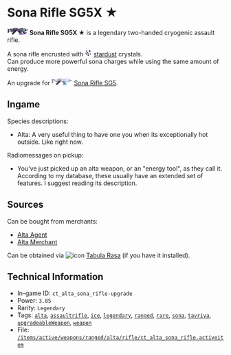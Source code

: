 # Sona Rifle SG5X ★

<img src="https://raw.githubusercontent.com/Ceterai/Enternia/main/items/active/weapons/ranged/alta/rifle/ct_alta_sona_rifle_2.png" alt="Sona Rifle SG5X ★ icon" loading="lazy" width="auto" height="16px"/> **Sona Rifle SG5X ★** is a legendary two-handed cryogenic assault rifle.

A sona rifle encrusted with <img src="https://raw.githubusercontent.com/Ceterai/Enternia/main/items/generic/crafting/ct_stardust.png" alt="Stardust icon" loading="lazy" width="auto" height="16px"/> [stardust](https://ceterai.github.io/MyEnternia/Wiki/Stardust) crystals.  
Can produce more powerful sona charges while using the same amount of energy.

An upgrade for <img src="https://raw.githubusercontent.com/Ceterai/Enternia/main/items/active/weapons/ranged/alta/rifle/ct_alta_sona_rifle.png" alt="Sona Rifle SG5 icon" loading="lazy" width="auto" height="16px"/> [Sona Rifle SG5](https://ceterai.github.io/MyEnternia/Wiki/SonaRifleSG5).

## Ingame

Species descriptions:

- Alta: A very useful thing to have one you when its exceptionally hot outside. Like right now.

Radiomessages on pickup:

- You've just picked up an alta weapon, or an "energy tool", as they call it. According to my database, these usually have an extended set of features. I suggest reading its description.

## Sources

Can be bought from merchants:

- [Alta Agent](https://ceterai.github.io/MyEnternia/Wiki/AltaAgent)
- [Alta Merchant](https://ceterai.github.io/MyEnternia/Wiki/AltaMerchant)

Can be obtained via <img src="https://steamuserimages-a.akamaihd.net/ugc/263843960696222713/3EC9A7C005541F7D577EBCB8C5736B4EFC9973D6/" alt="icon" width="8" height="12"/> [Tabula Rasa](https://community.playstarbound.com/resources/the-tabula-rasa.3222/) (if you have it installed).

## Technical Information

- In-game ID: `ct_alta_sona_rifle-upgrade`
- Power: `3.85`
- Rarity: `Legendary`
- Tags: [`alta`](https://ceterai.github.io/MyEnternia/Wiki/Tags/Alta), [`assaultrifle`](https://ceterai.github.io/MyEnternia/Wiki/Tags/Assaultrifle), [`ice`](https://ceterai.github.io/MyEnternia/Wiki/Tags/Ice), [`legendary`](https://ceterai.github.io/MyEnternia/Wiki/Tags/Legendary), [`ranged`](https://ceterai.github.io/MyEnternia/Wiki/Tags/Ranged), [`rare`](https://ceterai.github.io/MyEnternia/Wiki/Tags/Rare), [`sona`](https://ceterai.github.io/MyEnternia/Wiki/Tags/Sona), [`tavriya`](https://ceterai.github.io/MyEnternia/Wiki/Tags/Tavriya), [`upgradeableWeapon`](https://ceterai.github.io/MyEnternia/Wiki/Tags/UpgradeableWeapon), [`weapon`](https://ceterai.github.io/MyEnternia/Wiki/Tags/Weapon)
- File: [`/items/active/weapons/ranged/alta/rifle/ct_alta_sona_rifle.activeitem`](https://github.com/Ceterai/Enternia/blob/main/items/active/weapons/ranged/alta/rifle/ct_alta_sona_rifle.activeitem)
